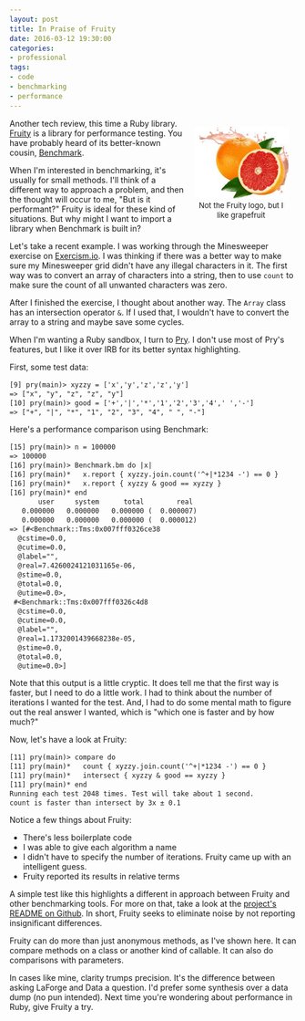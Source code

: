 ```yaml
---
layout: post
title: In Praise of Fruity
date: 2016-03-12 19:30:00
categories:
- professional
tags:
- code
- benchmarking
- performance
---
```


<div style="float:right; margin:1em; width:33%; text-align: center">
  <img src="/assets/grapefruit.jpeg"/></br />
  <span style="font-size: small">Not the Fruity logo, but I like grapefruit</span>
</div>

Another tech review, this time a Ruby library. [Fruity](https://github.com/marcandre/fruity) is
a library for performance testing. You have probably heard of its better-known
cousin, [Benchmark](http://ruby-doc.org/stdlib-2.2.0/libdoc/benchmark/rdoc/Benchmark.html).

When I'm interested in benchmarking, it's usually for small methods. I'll think
of a different way to approach a problem, and then the thought will occur to me,
"But is it performant?" Fruity is ideal for these kind of situations. But why
might I want to import a library when Benchmark is built in?

Let's take a recent example. I was working through the Minesweeper exercise on
[Exercism.io](http://exercism.io). I was thinking if there was a better way to
make sure my Minesweeper grid didn't have any illegal characters in it. The
first way was to convert an array of characters into a string, then to use
`count` to make sure the count of all unwanted characters was zero.

After I finished the exercise, I thought about another way. The `Array` class
has an intersection operator `&`. If I used that, I wouldn't have to convert the
array to a string and maybe save some cycles.

When I'm wanting a Ruby sandbox, I turn to [Pry](http://pryrepl.org/). I don't
use most of Pry's features, but I like it over IRB for its better syntax
highlighting.

First, some test data:

    [9] pry(main)> xyzzy = ['x','y','z','z','y']
    => ["x", "y", "z", "z", "y"]
    [10] pry(main)> good = ['+','|','*','1','2','3','4',' ','-']
    => ["+", "|", "*", "1", "2", "3", "4", " ", "-"]

Here's a performance comparison using Benchmark:

    [15] pry(main)> n = 100000
    => 100000
    [16] pry(main)> Benchmark.bm do |x|
    [16] pry(main)*   x.report { xyzzy.join.count('^+|*1234 -') == 0 }
    [16] pry(main)*   x.report { xyzzy & good == xyzzy }
    [16] pry(main)* end
           user     system      total        real
       0.000000   0.000000   0.000000 (  0.000007)
       0.000000   0.000000   0.000000 (  0.000012)
    => [#<Benchmark::Tms:0x007fff0326ce38
      @cstime=0.0,
      @cutime=0.0,
      @label="",
      @real=7.4260024121031165e-06,
      @stime=0.0,
      @total=0.0,
      @utime=0.0>,
     #<Benchmark::Tms:0x007fff0326c4d8
      @cstime=0.0,
      @cutime=0.0,
      @label="",
      @real=1.1732001439668238e-05,
      @stime=0.0,
      @total=0.0,
      @utime=0.0>]

Note that this output is a little cryptic. It does tell me that the first way
is faster, but I need to do a little work. I had to think about the number
of iterations I wanted for the test. And, I had to do some mental math to
figure out the real answer I wanted, which is "which one is faster and by
how much?"

Now, let's have a look at Fruity:

    [11] pry(main)> compare do
    [11] pry(main)*   count { xyzzy.join.count('^+|*1234 -') == 0 }
    [11] pry(main)*   intersect { xyzzy & good == xyzzy }
    [11] pry(main)* end
    Running each test 2048 times. Test will take about 1 second.
    count is faster than intersect by 3x ± 0.1

Notice a few things about Fruity:

  * There's less boilerplate code
  * I was able to give each algorithm a name
  * I didn't have to specify the number of iterations. Fruity came up with an
  intelligent guess.
  * Fruity reported its results in relative terms

A simple test like this highlights a different in approach between Fruity and
other benchmarking tools. For more on that, take a look at the [project's README
on Github](https://github.com/marcandre/fruity/blob/master/README.rdoc). In
short, Fruity seeks to eliminate noise by not reporting insignificant
differences.

Fruity can do more than just anonymous methods, as I've shown here. It can
compare methods on a class or another kind of callable. It can also do
comparisons with parameters.

In cases like mine, clarity trumps precision. It's the difference between asking
LaForge and Data a question. I'd prefer some synthesis over a data dump (no pun
intended). Next time you're wondering about performance in Ruby, give Fruity a
try.
